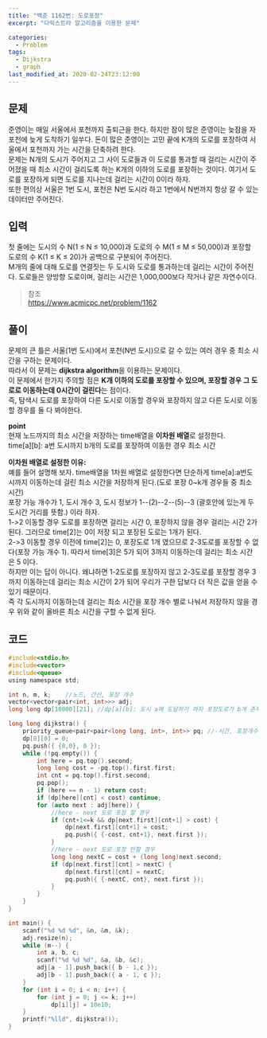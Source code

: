 ```yaml
---
title: "백준 1162번: 도로포장"
excerpt: "다익스트라 알고리즘을 이용한 문제"

categories:
  - Problem
tags:
  - Dijkstra
  - graph
last_modified_at: 2020-02-24T23:12:00
---
```

문제  
-------  
준영이는 매일 서울에서 포천까지 출퇴근을 한다. 하지만 잠이 많은 준영이는 늦잠을 자 포천에 늦게 도착하기 일쑤다. 돈이 많은 준영이는 고민 끝에 K개의 도로를 포장하여 서울에서 포천까지 가는 시간을 단축하려 한다.  
문제는 N개의 도시가 주어지고 그 사이 도로들과 이 도로를 통과할 때 걸리는 시간이 주어졌을 때 최소 시간이 걸리도록 하는 K개의 이하의 도로를 포장하는 것이다. 여기서 도로를 포장하게 되면 도로를 지나는데 걸리는 시간이 0이라 하자.  
또한 편의상 서울은 1번 도시, 포천은 N번 도시라 하고 1번에서 N번까지 항상 갈 수 있는 데이터만 주어진다.  

입력  
-------  
첫 줄에는 도시의 수 N(1 ≤ N ≤ 10,000)과 도로의 수 M(1 ≤ M ≤ 50,000)과 포장할 도로의 수 K(1 ≤ K ≤ 20)가 공백으로 구분되어 주어진다.  
M개의 줄에 대해 도로를 연결짓는 두 도시와 도로를 통과하는데 걸리는 시간이 주어진다. 도로들은 양방향 도로이며, 걸리는 시간은 1,000,000보다 작거나 같은 자연수이다.  

> 참조  
> <https://www.acmicpc.net/problem/1162>  

풀이  
--------  
문제의 큰 틀은 서울(1번 도시)에서 포천(N번 도시)으로 갈 수 있는 여러 경우 중 최소 시간을 구하는 문제이다.  
따라서 이 문제는 **dijkstra algorithm**을 이용하는 문제이다.  
이 문제에서 한가지 주의할 점은 **K개 이하의 도로를 포장할 수 있으며, 포장할 경우 그 도로로 이동하는데 0시간이 걸린다**는 점이다.  
즉, 탐색시 도로를 포장하여 다른 도시로 이동할 경우와 포장하지 않고 다른 도시로 이동할 경우를 둘 다 봐야한다.  


**point**  
현재 노드까지의 최소 시간을 저장하는 time배열을 **이차원 배열**로 설정한다.  
time[a][b]: a번 도시까지 b개의 도로를 포장하여 이동한 경우 최소 시간  

**이차원 배열로 설정한 이유:**  
예를 들어 설명해 보자. time배열을 1차원 배열로 설정한다면 단순하게 time[a]:a번도시까지 이동하는데 걸린 최소 시간을 저장하게 된다.(도로 포장 0~k개 경우들 중 최소 시간)  
포장 가능 개수가 1, 도시 개수 3, 도시 정보가 1--(2)--2--(5)--3 (괄호안에 있는게 두 도시간 거리를 뜻함.) 이라 하자.   
1->2 이동할 경우 도로를 포장하면 걸리는 시간 0, 포장하지 않을 경우 걸리는 시간 2가 된다. 그러므로 time[2]는 0이 저장 되고 포장된 도로는 1개가 된다.  
2->3 이동할 경우 이전에 time[2]는 0, 포장도로 1개 였으므로 2-3도로를 포장할 수 없다(포장 가능 개수 1). 따라서 time[3]은 5가 되어 3까지 이동하는데 걸리는 최소 시간은 5 이다.   
하지만 이는 답이 아니다. 왜냐하면 1-2도로를 포장하지 않고 2-3도로를 포장할 경우 3까지 이동하는데 걸리는 최소 시간이 2가 되어 우리가 구한 답보다 더 작은 값을 얻을 수 있기 때문이다.  
즉 각 도시까지 이동하는데 걸리는 최소 시간을 포장 개수 별로 나눠서 저장하지 않을 경우 위와 같이 올바른 최소 시간을 구할 수 없게 된다.  

코드  
----------  
``` c  
#include<stdio.h>
#include<vector>
#include<queue>
using namespace std;

int n, m, k;	//노드, 간선, 포장 개수
vector<vector<pair<int, int>>> adj;
long long dp[10000][21]; //dp[a][b]: 도시 a에 도달하기 까지 포장도로가 b개 존재할 경우 최소 시간

long long dijkstra() {
	priority_queue<pair<pair<long long, int>, int>> pq;	//-시간, 포장개수, 노드
	dp[0][0] = 0;
	pq.push({ {0,0}, 0 });
	while (!pq.empty()) {
		int here = pq.top().second;
		long long cost = -pq.top().first.first;
		int cnt = pq.top().first.second;
		pq.pop();
		if (here == n - 1) return cost;
		if (dp[here][cnt] < cost) continue;
		for (auto next : adj[here]) {
			//here - next 도로 포장 할 경우
			if (cnt+1<=k && dp[next.first][cnt+1] > cost) {
				dp[next.first][cnt+1] = cost;
				pq.push({ {-cost, cnt+1}, next.first });
			}
			//here - next 도로 포장 안할 경우
			long long nextC = cost + (long long)next.second;
			if (dp[next.first][cnt] > nextC) {
				dp[next.first][cnt] = nextC;
				pq.push({ {-nextC, cnt}, next.first });
			}
		}
	}
}

int main() {
	scanf("%d %d %d", &n, &m, &k);
	adj.resize(n);
	while (m--) {
		int a, b, c;
		scanf("%d %d %d", &a, &b, &c);
		adj[a - 1].push_back({ b - 1,c });
		adj[b - 1].push_back({ a - 1, c });
	}
	for (int i = 0; i < n; i++) {
		for (int j = 0; j <= k; j++)
			dp[i][j] = 10e10;
	}
	printf("%lld", dijkstra());
}
```